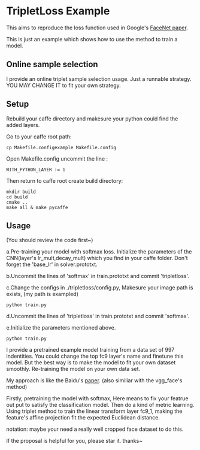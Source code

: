 # TripletLoss Example

This aims to reproduce the loss function used in Google's [FaceNet paper](http://arxiv.org/abs/1503.03832v1).

This is just an example which shows how to use the method to train a model.

## Online sample selection

I provide an online triplet sample selection usage. Just a runnable strategy. YOU MAY CHANGE IT to fit your own strategy.

## Setup

Rebuild your caffe directory and makesure your python could find the added layers.

Go to your caffe root path:
	
	cp Makefile.configexample Makefile.config
	
Open Makefile.config uncommit the line :

	WITH_PYTHON_LAYER := 1
	
Then return to caffe root create build directory:

	mkdir build
	cd build
	cmake ..
	make all & make pycaffe
    
## Usage

(You should review the code first~)

a.Pre-training your model with softmax loss. Initialize the parameters of the CNN(layer's lr_mult,decay_mult) which you find in your caffe folder. Don't forget the 'base_lr' in solver.prototxt.

b.Uncommit the lines of 'softmax' in train.prototxt and commit 'tripletloss'.

c.Change the configs in ./tripletloss/config.py, Makesure your image path is exists, (my path is exampled)

	python train.py

d.Uncommit the lines of 'tripletloss' in train.prototxt and commit 'softmax'.

e.Initialize the parameters mentioned above.

	python train.py
	
I provide a pretrained example model training from a data set of 997 indentities. You could change the top fc9 layer's name and finetune this model.
But the best way is to make the model to fit your own dataset smoothly. Re-training the model on your own data set.

My approach is like the Baidu's [paper](https://arxiv.org/ftp/arxiv/papers/1506/1506.07310.pdf). (also similiar with the vgg_face's method)

Firstly, pretraining the model with softmax, Here means to fix your featrue out put to satisfy the classification model.
Then do a kind of metric learning. Using triplet method to train the linear transform layer fc9_1, making the feature's affine projection fit the expected Euclidean distance.

notation: maybe your need a really well cropped face dataset to do this.

If the proposal is helpful for you, please star it. thanks~
